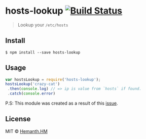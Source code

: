 # hosts-lookup [![Build Status](https://travis-ci.org/hemanth/hosts-lookup.svg?branch=master)](https://travis-ci.org/hemanth/hosts-lookup)

> Lookup your `/etc/hosts`


## Install

```
$ npm install --save hosts-lookup
```


## Usage

```js
var hostsLookup = require('hosts-lookup');
hostsLookup('crazy-cat')
 .then(console.log) // => ip is value from `hosts` if found.
 .catch(console.error) 
```
P.S: This module was created as a result of this [issue](https://github.com/sindresorhus/module-requests/issues/13).

## License

MIT © [Hemanth.HM](http://h3manth.com)
